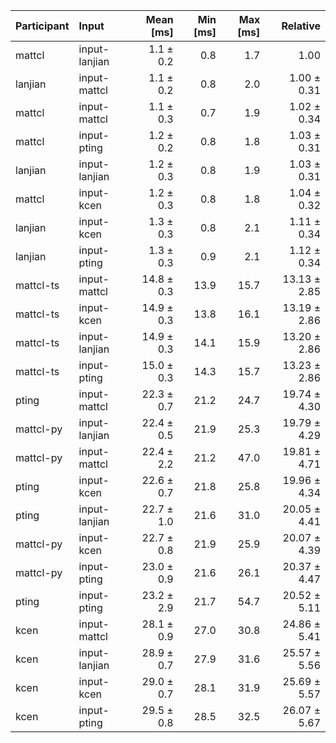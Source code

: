 | Participant | Input | Mean [ms] | Min [ms] | Max [ms] | Relative |
|:---|:---|---:|---:|---:|---:|
| mattcl | input-lanjian | 1.1 ± 0.2 | 0.8 | 1.7 | 1.00 |
| lanjian | input-mattcl | 1.1 ± 0.2 | 0.8 | 2.0 | 1.00 ± 0.31 |
| mattcl | input-mattcl | 1.1 ± 0.3 | 0.7 | 1.9 | 1.02 ± 0.34 |
| mattcl | input-pting | 1.2 ± 0.2 | 0.8 | 1.8 | 1.03 ± 0.31 |
| lanjian | input-lanjian | 1.2 ± 0.3 | 0.8 | 1.9 | 1.03 ± 0.31 |
| mattcl | input-kcen | 1.2 ± 0.3 | 0.8 | 1.8 | 1.04 ± 0.32 |
| lanjian | input-kcen | 1.3 ± 0.3 | 0.8 | 2.1 | 1.11 ± 0.34 |
| lanjian | input-pting | 1.3 ± 0.3 | 0.9 | 2.1 | 1.12 ± 0.34 |
| mattcl-ts | input-mattcl | 14.8 ± 0.3 | 13.9 | 15.7 | 13.13 ± 2.85 |
| mattcl-ts | input-kcen | 14.9 ± 0.3 | 13.8 | 16.1 | 13.19 ± 2.86 |
| mattcl-ts | input-lanjian | 14.9 ± 0.3 | 14.1 | 15.9 | 13.20 ± 2.86 |
| mattcl-ts | input-pting | 15.0 ± 0.3 | 14.3 | 15.7 | 13.23 ± 2.86 |
| pting | input-mattcl | 22.3 ± 0.7 | 21.2 | 24.7 | 19.74 ± 4.30 |
| mattcl-py | input-lanjian | 22.4 ± 0.5 | 21.9 | 25.3 | 19.79 ± 4.29 |
| mattcl-py | input-mattcl | 22.4 ± 2.2 | 21.2 | 47.0 | 19.81 ± 4.71 |
| pting | input-kcen | 22.6 ± 0.7 | 21.8 | 25.8 | 19.96 ± 4.34 |
| pting | input-lanjian | 22.7 ± 1.0 | 21.6 | 31.0 | 20.05 ± 4.41 |
| mattcl-py | input-kcen | 22.7 ± 0.8 | 21.9 | 25.9 | 20.07 ± 4.39 |
| mattcl-py | input-pting | 23.0 ± 0.9 | 21.6 | 26.1 | 20.37 ± 4.47 |
| pting | input-pting | 23.2 ± 2.9 | 21.7 | 54.7 | 20.52 ± 5.11 |
| kcen | input-mattcl | 28.1 ± 0.9 | 27.0 | 30.8 | 24.86 ± 5.41 |
| kcen | input-lanjian | 28.9 ± 0.7 | 27.9 | 31.6 | 25.57 ± 5.56 |
| kcen | input-kcen | 29.0 ± 0.7 | 28.1 | 31.9 | 25.69 ± 5.57 |
| kcen | input-pting | 29.5 ± 0.8 | 28.5 | 32.5 | 26.07 ± 5.67 |
